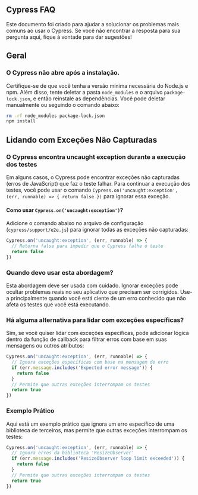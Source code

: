 ## Cypress FAQ

Este documento foi criado para ajudar a solucionar os problemas mais comuns ao usar o Cypress. Se você não encontrar a resposta para sua pergunta aqui, fique à vontade para dar sugestões!

## Geral
### O Cypress não abre após a instalação.

Certifique-se de que você tenha a versão mínima necessária do Node.js e npm. Além disso, tente deletar a pasta `node_modules` e o arquivo `package-lock.json`, e então reinstale as dependências. Você pode deletar manualmente ou seguindo o comando abaixo:

```bash
rm -rf node_modules package-lock.json
npm install
```

## Lidando com Exceções Não Capturadas

### O Cypress encontra uncaught exception durante a execução dos testes

Em alguns casos, o Cypress pode encontrar exceções não capturadas (erros de JavaScript) que faz o teste falhar. Para continuar a execução dos testes, você pode usar o comando `Cypress.on('uncaught:exception', (err, runnable) => { return false })` para ignorar essa exceção.

#### Como usar `Cypress.on('uncaught:exception')`?

Adicione o comando abaixo no arquivo de configuração (`cypress/support/e2e.js`) para ignorar todas as exceções não capturadas:

```javascript
Cypress.on('uncaught:exception', (err, runnable) => {
  // Retorna false para impedir que o Cypress falhe o teste
  return false
})
```
### Quando devo usar esta abordagem?

Esta abordagem deve ser usada com cuidado. Ignorar exceções pode ocultar problemas reais no seu aplicativo que precisam ser corrigidos. Use-a principalmente quando você está ciente de um erro conhecido que não afeta os testes que você está executando.

### Há alguma alternativa para lidar com exceções específicas?

Sim, se você quiser lidar com exceções específicas, pode adicionar lógica dentro da função de callback para filtrar erros com base em suas mensagens ou outros atributos:

```javascript
Cypress.on('uncaught:exception', (err, runnable) => {
  // Ignora exceções específicas com base na mensagem de erro
  if (err.message.includes('Expected error message')) {
    return false
  }
  // Permite que outras exceções interrompam os testes
  return true
})
```
### Exemplo Prático

Aqui está um exemplo prático que ignora um erro específico de uma biblioteca de terceiros, mas permite que outras exceções interrompam os testes:

```javascript
Cypress.on('uncaught:exception', (err, runnable) => {
  // Ignora erros da biblioteca 'ResizeObserver'
  if (err.message.includes('ResizeObserver loop limit exceeded')) {
    return false
  }
  // Permite que outras exceções interrompam os testes
  return true
})
```

